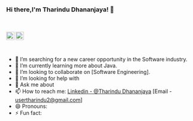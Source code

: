 ### Hi there,I'm Tharindu Dhananjaya!  👋
<br>
<br>

<a href="https://www.linkedin.com/in/tharindu-dhananjaya-td/">
  <img align="left" alt="Pawan's Linkdein" width="22px" src="https://cdn.jsdelivr.net/npm/simple-icons@v3/icons/linkedin.svg" />
</a>
<a href="https://github.com/TharinduInfo/">
  <img align="left" alt="Pawan's Github" width="22px" src="https://cdn.jsdelivr.net/npm/simple-icons@v3/icons/github.svg" />
</a>

<br>
<br>
<br>



- 🔭 I’m searching for a new career opportunity in the Software industry.
- 🌱 I’m currently learning more about Java.
- 👯 I’m looking to collaborate on [Software Engineering].
- 🤔 I’m looking for help with
- 💬 Ask me about
- 📫 How to reach me: [Linkedin - @Tharindu Dhananjaya](https://www.linkedin.com/in/tharindu-dhananjaya-td/)    [Email - usertharindu2@gmail.com]
- 😄 Pronouns: 
- ⚡ Fun fact: 


